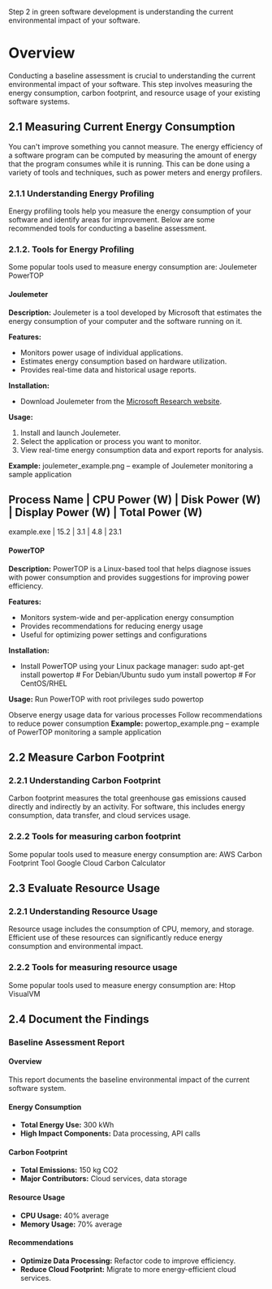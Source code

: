 Step 2 in green software development is understanding the current environmental impact of your software.

# **Overview**

Conducting a baseline assessment is crucial to understanding the current environmental impact of your software. This step involves measuring the energy consumption, carbon footprint, and resource usage of your existing software systems. 

## **2.1 Measuring Current Energy Consumption**
You can't improve something you cannot measure. The energy efficiency of a software program can be computed by measuring the amount of energy that the program consumes while it is running. This can be done using a variety of tools and techniques, such as power meters and energy profilers.

### **2.1.1 Understanding Energy Profiling**

Energy profiling tools help you measure the energy consumption of your software and identify areas for improvement. Below are some recommended tools for conducting a baseline assessment.

### **2.1.2. Tools for Energy Profiling**

Some popular tools used to measure energy consumption are:
Joulemeter
PowerTOP

#### **Joulemeter**

**Description:**
Joulemeter is a tool developed by Microsoft that estimates the energy consumption of your computer and the software running on it.

**Features:**
- Monitors power usage of individual applications.
- Estimates energy consumption based on hardware utilization.
- Provides real-time data and historical usage reports.

**Installation:**
- Download Joulemeter from the [Microsoft Research website](https://www.microsoft.com/en-us/research/project/joulemeter/).

**Usage:**
1. Install and launch Joulemeter.
2. Select the application or process you want to monitor.
3. View real-time energy consumption data and export reports for analysis.

**Example:**
joulemeter_example.png – example of Joulemeter monitoring a sample application

Process Name    | CPU Power (W) | Disk Power (W) | Display Power (W) | Total Power (W)
---------------------------------------------------------------------------------------
example.exe     |       15.2    |        3.1     |         4.8       |       23.1


#### **PowerTOP**

**Description:**
PowerTOP is a Linux-based tool that helps diagnose issues with power consumption and provides suggestions for improving power efficiency.

**Features:**
- Monitors system-wide and per-application energy consumption
- Provides recommendations for reducing energy usage
- Useful for optimizing power settings and configurations

**Installation:**
- Install PowerTOP using your Linux package manager:
sudo apt-get install powertop  # For Debian/Ubuntu
sudo yum install powertop     # For CentOS/RHEL

**Usage:**
Run PowerTOP with root privileges
sudo powertop

Observe energy usage data for various processes
Follow recommendations to reduce power consumption
**Example:**
powertop_example.png – example of PowerTOP monitoring a sample application

## **2.2 Measure Carbon Footprint**

### **2.2.1 Understanding Carbon Footprint**
Carbon footprint measures the total greenhouse gas emissions caused directly and indirectly by an activity. For software, this includes energy consumption, data transfer, and cloud services usage.

### **2.2.2 Tools for measuring carbon footprint**

Some popular tools used to measure energy consumption are:
AWS Carbon Footprint Tool
Google Cloud Carbon Calculator

## **2.3 Evaluate Resource Usage**

### **2.2.1 Understanding Resource Usage**
Resource usage includes the consumption of CPU, memory, and storage. Efficient use of these resources can significantly reduce energy consumption and environmental impact.

### **2.2.2 Tools for measuring resource usage**

Some popular tools used to measure energy consumption are:
Htop
VisualVM

## **2.4 Document the Findings**
### **Baseline Assessment Report**

#### **Overview**
This report documents the baseline environmental impact of the current software system.

#### **Energy Consumption**
- **Total Energy Use:** 300 kWh
- **High Impact Components:** Data processing, API calls

#### **Carbon Footprint**
- **Total Emissions:** 150 kg CO2
- **Major Contributors:** Cloud services, data storage

#### **Resource Usage**
- **CPU Usage:** 40% average
- **Memory Usage:** 70% average

#### **Recommendations**
- **Optimize Data Processing:** Refactor code to improve efficiency.
- **Reduce Cloud Footprint:** Migrate to more energy-efficient cloud services.


